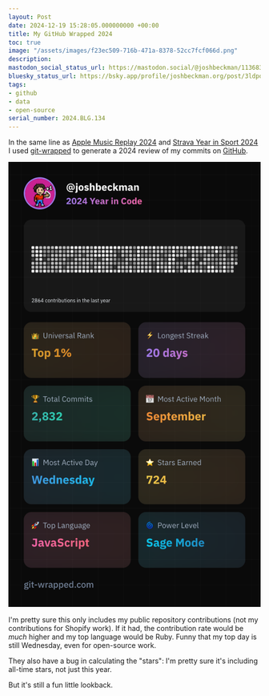 ```yaml
---
layout: Post
date: 2024-12-19 15:28:05.000000000 +00:00
title: My GitHub Wrapped 2024
toc: true
image: "/assets/images/f23ec509-716b-471a-8378-52cc7fcf066d.png"
description:
mastodon_social_status_url: https://mastodon.social/@joshbeckman/113683521711319052
bluesky_status_url: https://bsky.app/profile/joshbeckman.org/post/3ldpo2ii2z725
tags:
- github
- data
- open-source
serial_number: 2024.BLG.134
---
```

In the same line as [Apple Music Replay 2024](https://www.joshbeckman.org/blog/listening/apple-music-replay-2024) and [Strava Year in Sport 2024](https://www.joshbeckman.org/blog/strava-year-in-sport-2024) I used [git-wrapped](https://git-wrapped.com/) to generate a 2024 review of my commits on [GitHub](https://github.com/joshbeckman/).

![git-wrapped-joshbeckman](/assets/images/f23ec509-716b-471a-8378-52cc7fcf066d.png)

I'm pretty sure this only includes my public repository contributions (not my contributions for Shopify work). If it had, the contribution rate would be _much_ higher and my top language would be Ruby. Funny that my top day is still Wednesday, even for open-source work.

They also have a bug in calculating the "stars": I'm pretty sure it's including all-time stars, not just this year. 

But it's still a fun little lookback.
